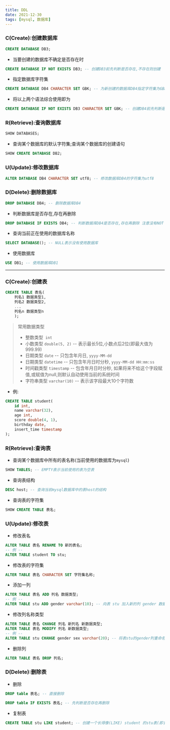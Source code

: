 ```yaml
---
title: DDL
date: 2021-12-30
tags: [mysql, 数据库]
---
```



### C(Create):创建数据库

```sql
CREATE DATABASE DB3;
```


+ 当要创建的数据库不确定是否存在时

```sql
CREATE DATABASE IF NOT EXISTS DB3; -- 创建DB3前先判断是否存在,不存在则创建
```

+ 指定数据库字符集

```sql
CREATE DATABASE DB4 CHARACTER SET GBK; -- 为新创建的数据库DB4指定字符集为GBK
```

+  将以上两个语法综合使用即为

```sql
CREATE DATABASE IF NOT EXISTS DB3 CHARACTER SET GBK; -- 创建DB4前先判断是否存在,不存在则创建数据库且指定字符集为GBK
```

### R(Retrieve):查询数据库

```sql
SHOW DATABASES;
```

+ 查询某个数据库的默认字符集;查询某个数据库的创建语句

```sql
SHOW CREATE DATABASE DB2;
```

### U(Update):修改数据库

```sql
ALTER DATABASE DB4 CHARACTER SET utf8; -- 修改数据库DB4的字符集为utf8
```

### D(Delete):删除数据库

```sql
DROP DATABASE DB4; -- 删除数据库DB4
```

+ 判断数据库是否存在,存在再删除

```sql
DROP DATABASE IF EXISTS DB4; -- 判断数据库DB4是否存在,存在再删除 注意没有NOT
```

+ 查询当前正在使用的数据库名称

```sql
SELECT DATABASE(); -- NULL表示没有使用数据库
```

+ 使用数据库

```sql
USE DB1; -- 使用数据库DB1
```

---

### C(Create):创建表

```sql
CREATE TABLE 表名(
    列名1 数据类型1,
    列名2 数据类型2,
    ...
    列名n 数据类型n
    );
```

> 常用数据类型
> + 整数类型` int`
> + 小数类型 `double(5, 2)`  -- 表示最长5位,小数点后2位(即最大值为999.99)
> + 日期类型 `date` -- 只包含年月日, `yyyy-MM-dd`
> + 日期类型 `datetime`  -- 只包含年月日时分秒, `yyyy-MM-dd HH:mm:ss`
> + 时间戳类型 `timestamp` --  包含年月日时分秒,  如果将来不给这个字段赋值,或赋值为null,则默认自动使用当前的系统时间
> + 字符串类型 `varchar(10)` -- 表示该字段最大10个字符数

+ 例:

```sql
CREATE TABLE student(
	id int,
    name varchar(32),
    age int,
    score double(4, 1),
    birthday date,
    insert_time timestamp
);
```

### R(Retrieve):查询表

+ 查询某个数据库中所有的表名称(当前使用的数据库为`mysql`)

```sql
SHOW TABLES; -- EMPTY表示当前使用的表为空表
```

+ 查询表结构

```sql
DESC host; -- 查询当前mysql数据库中的表host的结构
```

+ 查询表的字符集

```sql
SHOW CREATE TABLE 表名;
```

### U(Update):修改表

+ 修改表名 

```sql
ALTER TABLE 表名 RENAME TO 新的表名;
-- 例 -- 
ALTER TABLE student TO stu;
```

+ 修改表的字符集

```sql
ALTER TABLE 表名 CHARACTER SET 字符集名称;
```

+ 添加一列

```sql
ALTER TABLE 表名 ADD 列名 数据类型;
-- 例 --
ALTER TABLE stu ADD gender varchar(10); -- 向表 stu 加入新的列 gender 数据类型为 varchar
```

+ 修改列名称类型 


 ```sql
ALTER TABLE 表名 CHANGE 列名 新列名 新数据类型;
ALTER TABLE 表名 MODIFY 列名 新数据类型;
-- 例 --
ALTER TABLE stu CHANGE gender sex varchar(20); -- 将表stu的gender列重命名为sex,数据类型为varchar(20)
 ```

+ 删除列

```sql
ALTER TABLE 表名 DROP 列名;
```

###  D(Delete):删除表

+ 删除

```sql
DROP table 表名; -- 直接删除
```

```sql
DROP table IF EXISTS 表名; -- 先判断是否存在再删除
```

+ 复制表

```sql
CREATE TABLE stu LIKE student; -- 创建一个长得像(LIKE) student 的stu表(即复制了student表)
```
